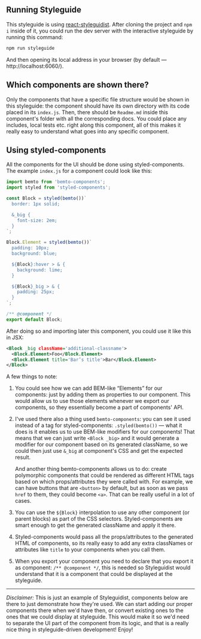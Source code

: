 ## Running Styleguide

This styleguide is using [react-styleguidist](https://github.com/styleguidist/react-styleguidist). After cloning the project and `npm i` inside of it, you could run the dev server with the interactive styleguide by running this command:

``` sh static
npm run styleguide
```

And then opening its local address in your browser (by default — http://localhost:6060/).

## Which components are shown there?

Only the components that have a specific file structure would be shown in this styleguide: the component should have its own directory with its code placed in its `index.js`. Then, there should be `Readme.md` inside this component's folder with all the corresponding docs. You could place any includes, local tests etc. right along this component, all of this makes it really easy to understand what goes into any specific component.

## Using styled-components

All the components for the UI should be done using styled-components. The example `index.js` for a component could look like this:

``` js static
import bemto from 'bemto-components';
import styled from 'styled-components';

const Block = styled(bemto())`
  border: 1px solid;

  &_big {
    font-size: 2em;
  }
`;

Block.Element = styled(bemto())`
  padding: 10px;
  background: blue;

  ${Block}:hover > & {
    background: lime;
  }

  ${Block}_big > & {
    padding: 25px;
  }
`;

/** @component */
export default Block;
```

After doing so and importing later this component, you could use it like this in JSX:

``` xml static
<Block _big className='additional-classname'>
  <Block.Element>Foo</Block.Element>
  <Block.Element title='Bar’s title'>Bar</Block.Element>
</Block>
```

A few things to note:

1. You could see how we can add BEM-like “Elements” for our components: just by adding them as properties to our component. This would allow us to use those elements whenever we export our components, so they essentially become a part of components' API.

2. I've used there also a thing used `bemto-components`: you can see it used instead of a tag for styled-components: `.styled(bemto())` — what it does is it enables us to use BEM-like modifiers for our components! That means that we can just write `<Block _big>` and it would generate a modifier for our component based on its generated className, so we could then just use `&_big` at component's CSS and get the expected result.

    And another thing bemto-components allows us to do: create polymorphic components that could be rendered as different HTML tags based on which props/attributes they were called with. For example, we can have buttons that are `<button>` by default, but as soon as we pass `href` to them, they could become `<a>`. That can be really useful in a lot of cases.

2. You can use the `${Block}` interpolation to use any other component (or parent blocks) as part of the CSS selectors. Styled-components are smart enough to get the generated className and apply it there.

3. Styled-components would pass all the props/attributes to the generated HTML of components, so its really easy to add any extra classNames or attributes like `title` to your components when you call them.

4. When you export your component you need to declare that you export it as component: `/** @component */`, this is needed so Styleguidist would understand that it is a component that could be displayed at the styleguide.

- - -

*Disclaimer:* This is just an example of Styleguidist, components below are there to just demonstrate how they're used. We can start adding our proper components there when we'd have then, or convert existing ones to the ones that we could display at styleguide. This would make it so we'd need to separate the UI part of the component from its logic, and that is a really nice thing in styleguide-driven development! Enjoy!
